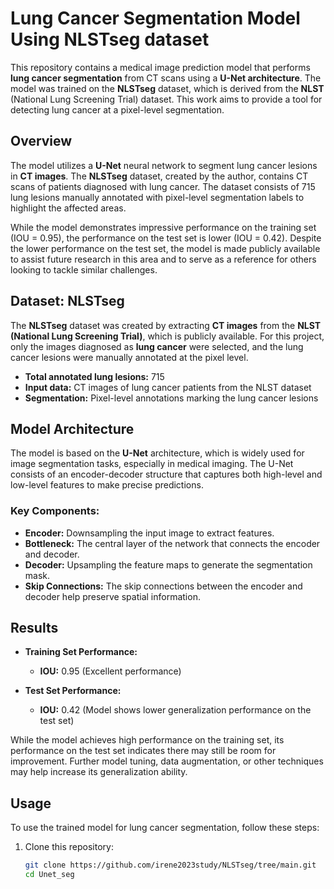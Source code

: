 # Lung Cancer Segmentation Model Using NLSTseg dataset

This repository contains a medical image prediction model that performs **lung cancer segmentation** from CT scans using a **U-Net architecture**. The model was trained on the **NLSTseg** dataset, which is derived from the **NLST** (National Lung Screening Trial) dataset. This work aims to provide a tool for detecting lung cancer at a pixel-level segmentation.

## Overview

The model utilizes a **U-Net** neural network to segment lung cancer lesions in **CT images**. The **NLSTseg** dataset, created by the author, contains CT scans of patients diagnosed with lung cancer. The dataset consists of 715 lung lesions manually annotated with pixel-level segmentation labels to highlight the affected areas.

While the model demonstrates impressive performance on the training set (IOU = 0.95), the performance on the test set is lower (IOU = 0.42). Despite the lower performance on the test set, the model is made publicly available to assist future research in this area and to serve as a reference for others looking to tackle similar challenges.

## Dataset: NLSTseg

The **NLSTseg** dataset was created by extracting **CT images** from the **NLST (National Lung Screening Trial)**, which is publicly available. For this project, only the images diagnosed as **lung cancer** were selected, and the lung cancer lesions were manually annotated at the pixel level.

- **Total annotated lung lesions:** 715
- **Input data:** CT images of lung cancer patients from the NLST dataset
- **Segmentation:** Pixel-level annotations marking the lung cancer lesions

## Model Architecture

The model is based on the **U-Net** architecture, which is widely used for image segmentation tasks, especially in medical imaging. The U-Net consists of an encoder-decoder structure that captures both high-level and low-level features to make precise predictions.

### Key Components:
- **Encoder:** Downsampling the input image to extract features.
- **Bottleneck:** The central layer of the network that connects the encoder and decoder.
- **Decoder:** Upsampling the feature maps to generate the segmentation mask.
- **Skip Connections:** The skip connections between the encoder and decoder help preserve spatial information.

## Results

- **Training Set Performance:**
  - **IOU:** 0.95 (Excellent performance)
  
- **Test Set Performance:**
  - **IOU:** 0.42 (Model shows lower generalization performance on the test set)

While the model achieves high performance on the training set, its performance on the test set indicates there may still be room for improvement. Further model tuning, data augmentation, or other techniques may help increase its generalization ability.

## Usage

To use the trained model for lung cancer segmentation, follow these steps:

1. Clone this repository:
   ```bash
   git clone https://github.com/irene2023study/NLSTseg/tree/main.git
   cd Unet_seg
